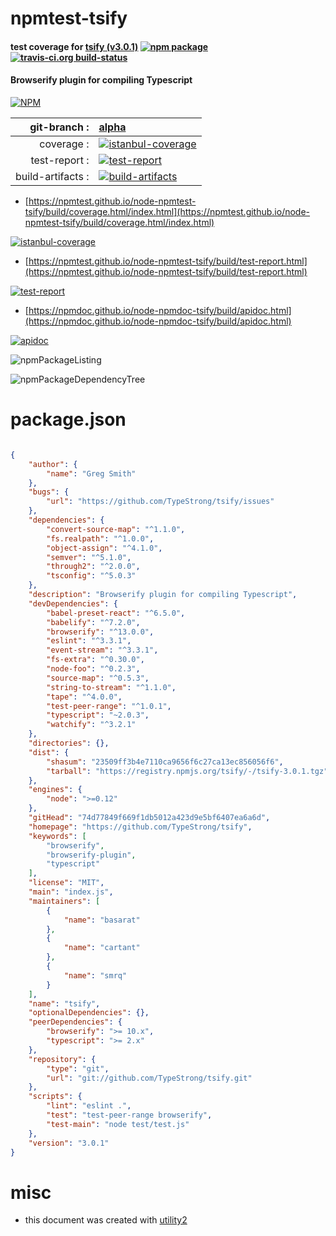 # npmtest-tsify

#### test coverage for  [tsify (v3.0.1)](https://github.com/TypeStrong/tsify)  [![npm package](https://img.shields.io/npm/v/npmtest-tsify.svg?style=flat-square)](https://www.npmjs.org/package/npmtest-tsify) [![travis-ci.org build-status](https://api.travis-ci.org/npmtest/node-npmtest-tsify.svg)](https://travis-ci.org/npmtest/node-npmtest-tsify)

#### Browserify plugin for compiling Typescript

[![NPM](https://nodei.co/npm/tsify.png?downloads=true&downloadRank=true&stars=true)](https://www.npmjs.com/package/tsify)

| git-branch : | [alpha](https://github.com/npmtest/node-npmtest-tsify/tree/alpha)|
|--:|:--|
| coverage : | [![istanbul-coverage](https://npmtest.github.io/node-npmtest-tsify/build/coverage.badge.svg)](https://npmtest.github.io/node-npmtest-tsify/build/coverage.html/index.html)|
| test-report : | [![test-report](https://npmtest.github.io/node-npmtest-tsify/build/test-report.badge.svg)](https://npmtest.github.io/node-npmtest-tsify/build/test-report.html)|
| build-artifacts : | [![build-artifacts](https://npmtest.github.io/node-npmtest-tsify/glyphicons_144_folder_open.png)](https://github.com/npmtest/node-npmtest-tsify/tree/gh-pages/build)|

- [https://npmtest.github.io/node-npmtest-tsify/build/coverage.html/index.html](https://npmtest.github.io/node-npmtest-tsify/build/coverage.html/index.html)

[![istanbul-coverage](https://npmtest.github.io/node-npmtest-tsify/build/screenCapture.buildCi.browser.%252Ftmp%252Fbuild%252Fcoverage.lib.html.png)](https://npmtest.github.io/node-npmtest-tsify/build/coverage.html/index.html)

- [https://npmtest.github.io/node-npmtest-tsify/build/test-report.html](https://npmtest.github.io/node-npmtest-tsify/build/test-report.html)

[![test-report](https://npmtest.github.io/node-npmtest-tsify/build/screenCapture.buildCi.browser.%252Ftmp%252Fbuild%252Ftest-report.html.png)](https://npmtest.github.io/node-npmtest-tsify/build/test-report.html)

- [https://npmdoc.github.io/node-npmdoc-tsify/build/apidoc.html](https://npmdoc.github.io/node-npmdoc-tsify/build/apidoc.html)

[![apidoc](https://npmdoc.github.io/node-npmdoc-tsify/build/screenCapture.buildCi.browser.%252Ftmp%252Fbuild%252Fapidoc.html.png)](https://npmdoc.github.io/node-npmdoc-tsify/build/apidoc.html)

![npmPackageListing](https://npmtest.github.io/node-npmtest-tsify/build/screenCapture.npmPackageListing.svg)

![npmPackageDependencyTree](https://npmtest.github.io/node-npmtest-tsify/build/screenCapture.npmPackageDependencyTree.svg)



# package.json

```json

{
    "author": {
        "name": "Greg Smith"
    },
    "bugs": {
        "url": "https://github.com/TypeStrong/tsify/issues"
    },
    "dependencies": {
        "convert-source-map": "^1.1.0",
        "fs.realpath": "^1.0.0",
        "object-assign": "^4.1.0",
        "semver": "^5.1.0",
        "through2": "^2.0.0",
        "tsconfig": "^5.0.3"
    },
    "description": "Browserify plugin for compiling Typescript",
    "devDependencies": {
        "babel-preset-react": "^6.5.0",
        "babelify": "^7.2.0",
        "browserify": "^13.0.0",
        "eslint": "^3.3.1",
        "event-stream": "^3.3.1",
        "fs-extra": "^0.30.0",
        "node-foo": "^0.2.3",
        "source-map": "^0.5.3",
        "string-to-stream": "^1.1.0",
        "tape": "^4.0.0",
        "test-peer-range": "^1.0.1",
        "typescript": "~2.0.3",
        "watchify": "^3.2.1"
    },
    "directories": {},
    "dist": {
        "shasum": "23509ff3b4e7110ca9656f6c27ca13ec856056f6",
        "tarball": "https://registry.npmjs.org/tsify/-/tsify-3.0.1.tgz"
    },
    "engines": {
        "node": ">=0.12"
    },
    "gitHead": "74d77849f669f1db5012a423d9e5bf6407ea6a6d",
    "homepage": "https://github.com/TypeStrong/tsify",
    "keywords": [
        "browserify",
        "browserify-plugin",
        "typescript"
    ],
    "license": "MIT",
    "main": "index.js",
    "maintainers": [
        {
            "name": "basarat"
        },
        {
            "name": "cartant"
        },
        {
            "name": "smrq"
        }
    ],
    "name": "tsify",
    "optionalDependencies": {},
    "peerDependencies": {
        "browserify": ">= 10.x",
        "typescript": ">= 2.x"
    },
    "repository": {
        "type": "git",
        "url": "git://github.com/TypeStrong/tsify.git"
    },
    "scripts": {
        "lint": "eslint .",
        "test": "test-peer-range browserify",
        "test-main": "node test/test.js"
    },
    "version": "3.0.1"
}
```



# misc
- this document was created with [utility2](https://github.com/kaizhu256/node-utility2)
